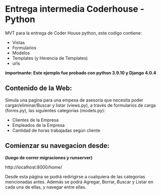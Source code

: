 # Entrega intermedia Coderhouse - Python

MVT para la entrega de Coder House python, este codigo contiene:
 - Vistas 
 - Formularios
 - Modelos
 - Templates (y Herencia de Templates)
 - urls

**importnante: Este ejemplo fue probado con python 3.9.10 y Django 4.0.4**

## Contenido de la Web:

Simula una pagina para una empesa de asesoría que necesita poder cargar/eliminar/Buscar y listar (views.py), a través de formularios de carga (forms.py), las siguientes categorías (models.py):
 - Clientes de la Empresa 
 - Empleados de la Empresa
 - Cantidad de horas trabajadas según cliente
 
## Comienzar su navegacion desde:
**(luego de correr migraciones y runserver)**

http://localhost:8000/home/


Desde esta página se podrá redirigirse a cualquiera de las categorias mencionadas antes. Además se podrá Agregar, Borrar, Buscar y Listar en cada una de ellas, y navegar entre ellas.